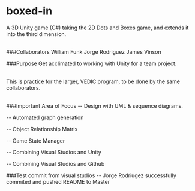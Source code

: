 # boxed-in
A 3D Unity game (C#) taking the 2D Dots and Boxes game, and extends it into the third dimension.<br/><br/>

###Collaborators
William Funk
Jorge Rodriguez
James Vinson

###Purpose
Get acclimated to working with Unity for a team project.<br/><br/>

This is practice for the larger, VEDIC program, to be done by the same collaborators.<br/><br/>

###Important Area of Focus
-- Design with UML & sequence diagrams.

-- Automated graph generation

-- Object Relationship Matrix

-- Game State Manager

-- Combining Visual Studios and Unity

-- Combining Visual Studios and Github

###Test commit from visual studios
-- Jorge Rodriugez successfully commited and pushed README to Master
